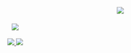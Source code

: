 <img align="right" src="https://visitor-badge.laobi.icu/badge?page_id=dtaskin17.dtaskin17" />

<h1 align="center">
    <img src="https://readme-typing-svg.herokuapp.com/?font=Righteous&size=35&center=true&vCenter=true&width=500&height=70&duration=4000&lines=Hey+There!+👋;+I'm+Deniz!;" />
</h1>


 </div>
 
<div align="center"> 
  <a href="mailto:denizbleda@live.com">
    <img src="https://img.shields.io/badge/email-333333?style=for-the-badge&logo=gmail&logoColor=blue" />
  </a>
  <a href="https://linkedin.com/in/denizbtaskin">
    <img src="https://img.shields.io/badge/LinkedIn-0077B5?style=for-the-badge&logo=linkedin&logoColor=white" />
  </a>
</div>
